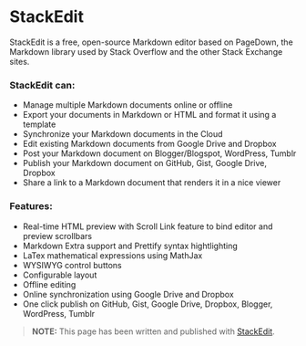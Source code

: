 StackEdit
=========

StackEdit is a free, open-source Markdown editor based on PageDown, the Markdown library used by Stack Overflow and the other Stack Exchange sites.

### StackEdit can:
 
 - Manage multiple Markdown documents online or offline
 - Export your documents in Markdown or HTML and format it using a template
 - Synchronize your Markdown documents in the Cloud
 - Edit existing Markdown documents from Google Drive and Dropbox
 - Post your Markdown document on Blogger/Blogspot, WordPress, Tumblr
 - Publish your Markdown document on GitHub, Gist, Google Drive, Dropbox
 - Share a link to a Markdown document that renders it in a nice viewer

### Features:

 - Real-time HTML preview with Scroll Link feature to bind editor and preview scrollbars
 - Markdown Extra support and Prettify syntax hightlighting
 - LaTex mathematical expressions using MathJax
 - WYSIWYG control buttons
 - Configurable layout
 - Offline editing
 - Online synchronization using Google Drive and Dropbox
 - One click publish on GitHub, Gist, Google Drive, Dropbox, Blogger, WordPress, Tumblr 

> **NOTE:** This page has been written and published with [StackEdit][1].

  [1]: http://benweet.github.io/stackedit/ "StackEdit"